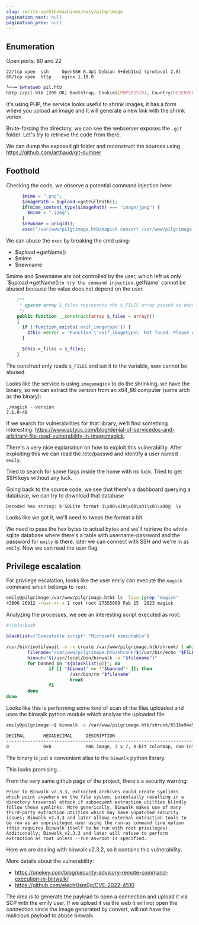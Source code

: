 ```yaml
---
slug: /write-up/htb/machines/easy/pilgrimage
pagination_next: null
pagination_prev: null
---
```


## Enumeration

Open ports: 80 and 22

```
22/tcp open  ssh     OpenSSH 8.4p1 Debian 5+deb11u1 (protocol 2.0)
80/tcp open  http    nginx 1.18.0
```

```bash
└──╼ $whatweb pil.htb
http://pil.htb [200 OK] Bootstrap, Cookies[PHPSESSID], Country[RESERVED][ZZ], HTML5, HTTPServer[nginx/1.18.0], IP[10.10.11.219], JQuery, Script, Title[Pilgrimage - Shrink Your Images], nginx[1.18.0]
```
It's using PHP, the service looks useful to shrink images, it has a form where you upload an image and it will generate a new link with the shrink verion.

Brute-forcing the directory, we can see the webserver exposes the `.git` folder. Let's try to retrieve the code from there.

We can dump the exposed git folder and reconstruct the sources using https://github.com/arthaud/git-dumper

## Foothold

Checking the code, we observe a potential command injection here:

```php
      $mime = ".png";
      $imagePath = $upload->getFullPath();
      if(mime_content_type($imagePath) === "image/jpeg") {
        $mime = ".jpeg";
      }
      $newname = uniqid();
      exec("/var/www/pilgrimage.htb/magick convert /var/www/pilgrimage.htb/tmp/" . $upload->getName() . $mime . " -resize 50% /var/www/pilgrimage.htb/shrunk/" . $newname . $mime);
```

We can abuse the `exec` by breaking the cmd using:
- $upload->getName()
- $mime
- $newname

$mime and $newname are not controlled by the user, which left us only `$upload->getName()` to try the command injection. `getName` cannot be abused because the value does not depend on the user.

```php
    /**
     * @param array $_files represents the $_FILES array passed as dependency
     */
    public function __construct(array $_files = array())
    {
      if (!function_exists('exif_imagetype')) {
        $this->error = 'Function \'exif_imagetype\' Not found. Please enable \'php_exif\' in your php.ini';
      }

      $this->_files = $_files;
    }
```

The construct only reads `$_FILES` and set it to the variable, `name` cannot be abused.

Looks like the service is using `imagemagick` to do the shrinking, we have the binary, so we can extract the version from an x64_86 computer (same arch as the binary):

```
./magick --version
7.1.0-49
```

If we search for vulnerabilities for that library, we'll find something interesting: https://www.uptycs.com/blog/denial-of-servicedos-and-arbitrary-file-read-vulnerability-in-imagemagick.

There's a very nice explanation on how to exploit this vulnerability. After exploiting this we can read the /etc/passwd and identify a user named `emily`.

Tried to search for some flags inside the home with no luck. Tried to get SSH keys without any luck.

Going back to the source code, we see that there's a dashboard querying a database, we can try to download that database

```
Decoded hex string: b'SQLite format 3\x00\x10\x00\x01\x01\x00@  \x
```
Looks like we got it, we'll need to tweak the format a bit.

We need to pass the hex bytes to actual bytes and we'll retrieve the whole sqlite database where there's a table with username-password and the password for `emily` is there, later we can connect with SSH and we're in as `emily`. Now we can read the user flag.

## Privilege escalation


For privilege escalation, looks like the user emily can execute the `magick` command which belongs to `root`:

```bash
emily@pilgrimage:/var/www/pilgrimage.htb$ ls -lisa |grep "magick"
43806 26912 -rwxr-xr-x 1 root root 27555008 Feb 15  2023 magick
```

Analyzing the processes, we see an interesting script executed as root:

```bash
#!/bin/bash

blacklist=("Executable script" "Microsoft executable")

/usr/bin/inotifywait -m -e create /var/www/pilgrimage.htb/shrunk/ | while read FILE; do
        filename="/var/www/pilgrimage.htb/shrunk/$(/usr/bin/echo "$FILE" | /usr/bin/tail -n 1 | /usr/bin/sed -n -e 's/^.*CREATE //p')"
        binout="$(/usr/local/bin/binwalk -e "$filename")"
        for banned in "${blacklist[@]}"; do
                if [[ "$binout" == *"$banned"* ]]; then
                        /usr/bin/rm "$filename"
                        break
                fi
        done
done
```

Looks like this is performing some kind of scan of the files uploaded and uses the binwalk python module which analyse the uploaded file:

```bash
emily@pilgrimage:~$ binwalk -e /var/www/pilgrimage.htb/shrunk/6516e94e5aa54.png

DECIMAL       HEXADECIMAL     DESCRIPTION
--------------------------------------------------------------------------------
0             0x0             PNG image, 7 x 7, 8-bit colormap, non-interlaced
```

The binary is just a convenient alias to the `binwalk` python library.

This looks promising...

From the very same github page of the project, there's a security warning:

```
Prior to Binwalk v2.3.3, extracted archives could create symlinks which point anywhere on the file system, potentially resulting in a directory traversal attack if subsequent extraction utilties blindly follow these symlinks. More generically, Binwalk makes use of many third-party extraction utilties which may have unpatched security issues; Binwalk v2.3.3 and later allows external extraction tools to be run as an unprivileged user using the run-as command line option (this requires Binwalk itself to be run with root privileges). Additionally, Binwalk v2.3.3 and later will refuse to perform extraction as root unless --run-as=root is specified.
```

Here we are dealing with binwalk v2.3.2, so it contains this vulnerability.

More details about the vulnerability:

- https://onekey.com/blog/security-advisory-remote-command-execution-in-binwalk/
- https://github.com/electr0sm0g/CVE-2022-4510

The idea is to generate the payload to open a connection and upload it via SCP with the emily user. If we upload it via the web it will not open the connection since the image generated by convert, will not have the malicious payload to abuse binwalk.